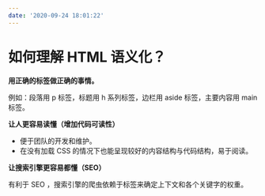 ```yaml
---
date: '2020-09-24 18:01:22'
---
```


# 如何理解 HTML 语义化？

**用正确的标签做正确的事情。**

例如：段落用 p 标签，标题用 h 系列标签，边栏用 aside 标签，主要内容用 main 标签。

**让人更容易读懂（增加代码可读性）**

- 便于团队的开发和维护。
- 在没有加载 CSS 的情况下也能呈现较好的内容结构与代码结构，易于阅读。

**让搜索引擎更容易都懂（SEO）**

有利于 SEO ，搜索引擎的爬虫依赖于标签来确定上下文和各个关键字的权重。
